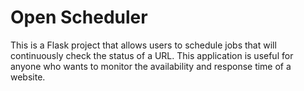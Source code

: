 # Open Scheduler

This is a Flask project that allows users to schedule jobs that will continuously check the status of a URL. This application is useful for anyone who wants to monitor the availability and response time of a website. 
